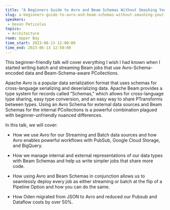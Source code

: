 ```yaml
---
title: "A Beginners Guide to Avro and Beam Schemas Without Smashing Your Keyboard"
slug: a-beginners-guide-to-avro-and-beam-schemas-without-smashing-your-keyboard
speakers:
 - Devon Peticolas
topics:
 - Architecture
room: Upper Bay
time_start: 2023-06-13 12:00:00
time_end: 2023-06-13 12:50:00
---
```


This beginner-friendly talk will cover everything I wish I had known when I started writing batch and streaming Beam jobs that use Avro-Schema-encoded data and Beam-Schema-aware PCollections.
 
 
 
 Apache Avro is a popular data serialization format that uses schemas for cross-language serializing and deserializing data. Apache Beam provides a type system for records called “Schemas,” which allows for cross-language type sharing, easy type conversion, and an easy way to share PTransforms between types. Using an Avro Schema for external data sources and Beam Schemas for the internal PCollections is a powerful combination plagued with beginner-unfriendly nuanced differences.
 
 
 
 In this talk, we will cover:
 
 - How we use Avro for our Streaming and Batch data sources and how Avro enables powerful workflows with PubSub, Google Cloud Storage, and BigQuery.
 
 - How we manage internal and external representations of our data types with Beam Schemas and help us write simpler jobs that share more code.
 
 - How using Avro and Beam Schemas in conjunction allows us to seamlessly deploy every job as either streaming or batch at the flip of a Pipeline Option and how you can do the same.
 
 - How Oden migrated from JSON to Avro and reduced our Pubsub and Dataflow costs by over 50%.